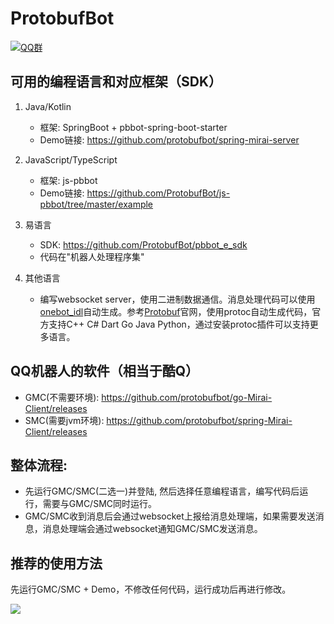 # ProtobufBot

[![QQ群](https://img.shields.io/static/v1?label=QQ%E7%BE%A4&message=335783090&color=blue)](https://jq.qq.com/?_wv=1027&k=B7Of3GMZ)

## 可用的编程语言和对应框架（SDK）

1. Java/Kotlin
    - 框架: SpringBoot + pbbot-spring-boot-starter
    - Demo链接: https://github.com/protobufbot/spring-mirai-server

2. JavaScript/TypeScript
    - 框架: js-pbbot
    - Demo链接: https://github.com/ProtobufBot/js-pbbot/tree/master/example

3. 易语言
    - SDK: https://github.com/ProtobufBot/pbbot_e_sdk
    - 代码在"机器人处理程序集"
    
4. 其他语言
    - 编写websocket server，使用二进制数据通信。消息处理代码可以使用[onebot_idl](https://github.com/ProtobufBot/onebot_idl)自动生成。参考[Protobuf](https://developers.google.com/protocol-buffers)官网，使用protoc自动生成代码，官方支持C++ C# Dart Go Java Python，通过安装protoc插件可以支持更多语言。 

## QQ机器人的软件（相当于酷Q）
- GMC(不需要环境): https://github.com/protobufbot/go-Mirai-Client/releases
- SMC(需要jvm环境): https://github.com/protobufbot/spring-Mirai-Client/releases

## 整体流程:
- 先运行GMC/SMC(二选一)并登陆, 然后选择任意编程语言，编写代码后运行，需要与GMC/SMC同时运行。
- GMC/SMC收到消息后会通过websocket上报给消息处理端，如果需要发送消息，消息处理端会通过websocket通知GMC/SMC发送消息。

## 推荐的使用方法
先运行GMC/SMC + Demo，不修改任何代码，运行成功后再进行修改。


![](https://github.com/ProtobufBot/ProtobufBot/blob/main/architecture.jpg?raw=true)
